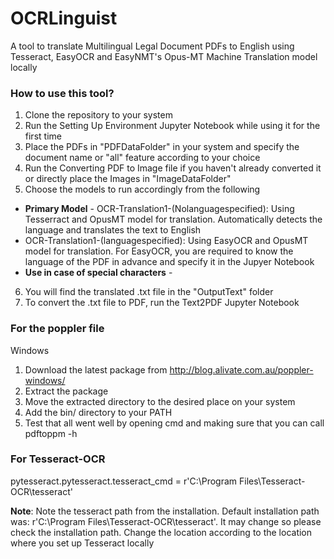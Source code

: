 # OCRLinguist
A tool to translate Multilingual Legal Document PDFs to English using Tesseract, EasyOCR and EasyNMT's Opus-MT Machine Translation model locally

### How to use this tool?

1. Clone the repository to your system
2. Run the Setting Up Environment Jupyter Notebook while using it for the first time
3. Place the PDFs in "PDFDataFolder" in your system and specify the document name or "all" feature according to your choice
4. Run the Converting PDF to Image file if you haven't already converted it or directly place the Images in "ImageDataFolder"
5. Choose the models to run accordingly from the following
 - **Primary Model** - OCR-Translation1-(Nolanguagespecified): Using Tesserract and OpusMT model for translation. Automatically detects the language and translates the text to English
 -  OCR-Translation1-(languagespecified): Using EasyOCR and OpusMT model for translation. For EasyOCR, you are required to know the language of the PDF in advance and specify it in the Jupyer Notebook
 -  **Use in case of special characters** - 
6. You will find the translated .txt file in the "OutputText" folder
7. To convert the .txt file to PDF, run the Text2PDF Jupyter Notebook


### For the poppler file 

Windows
1. Download the latest package from http://blog.alivate.com.au/poppler-windows/
2. Extract the package
3. Move the extracted directory to the desired place on your system
4. Add the bin/ directory to your PATH
5. Test that all went well by opening cmd and making sure that you can call pdftoppm -h

### For Tesseract-OCR

pytesseract.pytesseract.tesseract_cmd = r'C:\Program Files\Tesseract-OCR\tesseract'

**Note**:  Note the tesseract path from the installation. Default installation path was: r'C:\Program Files\Tesseract-OCR\tesseract'. It may change so please check the installation path. Change the location according to the location where you set up Tesseract locally

